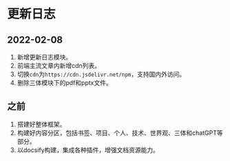 # 更新日志
## 2022-02-08
1. 新增更新日志模块。
2. 前端主流文章内新增cdn列表。
3. 切换`cdn`为`https://cdn.jsdelivr.net/npm`，支持国内外访问。
4. 删除三体模块下的pdf和pptx文件。

## 之前
1. 搭建好整体框架。
2. 构建好内容分区，包括书签、项目、个人、技术、世界观、三体和chatGPT等部分。
3. 以docsify构建，集成各种插件，增强文档资源能力。